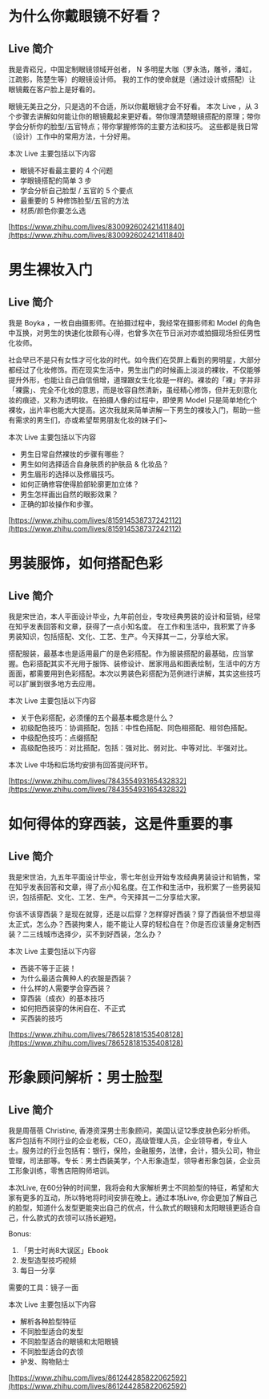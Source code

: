 # 为什么你戴眼镜不好看？ #
## Live 简介 ##
我是青崧兄，中国定制眼镜领域开创者， N 多明星大咖（罗永浩，雕爷，潘虹，江疏影，陈楚生等）的眼镜设计师。
我的工作的使命就是（通过设计或搭配）让眼镜戴在客户脸上是好看的。

眼镜无美丑之分，只是选的不合适，所以你戴眼镜才会不好看。
本次 Live ，从 3 个步骤去讲解如何能让你的眼镜戴起来更好看。带你理清楚眼镜搭配的原理；带你学会分析你的脸型/五官特点；带你掌握修饰的主要方法和技巧。
这些都是我日常（设计）工作中的常用方法，十分好用。

本次 Live 主要包括以下内容

- 眼镜不好看最主要的 4 个问题
- 学眼镜搭配的简单 3 步
- 学会分析自己脸型 / 五官的 5 个要点
- 最重要的 5 种修饰脸型/五官的方法
- 材质/颜色你要怎么选

[https://www.zhihu.com/lives/830092602421411840](https://www.zhihu.com/lives/830092602421411840)

# 男生裸妆入门 #
## Live 简介 ##
我是 Boyka ，一枚自由摄影师。在拍摄过程中，我经常在摄影师和 Model 的角色中互换，对男生的快速化妆颇有心得，也曾多次在节日派对亦或拍摄现场担任男性化妆师。

社会早已不是只有女性才可化妆的时代。如今我们在荧屏上看到的男明星，大部分都经过了化妆修饰。而在现实生活中，男生出门的时候画上淡淡的裸妆，不仅能够提升外形，也能让自己自信倍增，道理跟女生化妆是一样的。裸妆的「裸」字并非「裸露」、完全不化妆的意思，而是妆容自然清新，虽经精心修饰，但并无刻意化妆的痕迹，又称为透明妆。在拍摄人像的过程中，即使男 Model 只是简单地化个裸妆，出片率也能大大提高。这次我就来简单讲解一下男生的裸妆入门，帮助一些有需求的男生们，亦或希望帮男朋友化妆的妹子们~

本次 Live 主要包括以下内容

- 男生日常自然裸妆的步骤有哪些？
- 男生如何选择适合自身肤质的护肤品 & 化妆品？
- 男生眉形的选择以及修眉技巧。
- 如何正确修容使得脸部轮廓更加立体？
- 男生怎样画出自然的眼影效果？
- 正确的卸妆操作和步骤。

[https://www.zhihu.com/lives/815914538737242112](https://www.zhihu.com/lives/815914538737242112)

# 男装服饰，如何搭配色彩 #
## Live 简介 ##
我是宋世泊，本人平面设计毕业，九年前创业，专攻经典男装的设计和营销，经常在知乎发表回答和文章，获得了一点小知名度。
在工作和生活中，我积累了许多男装知识，包括搭配、文化、工艺、生产。今天择其一二，分享给大家。

搭配服装，最基本也是适用最广的是色彩搭配。作为服装搭配的最基础，应当掌握。色彩搭配其实不光用于服饰、装修设计、居家用品和图表绘制，生活中的方方面面，都需要用到色彩搭配。本次以男装色彩搭配为范例进行讲解，其实这些技巧可以扩展到很多地方去应用。

本次 Live 主要包括以下内容

- 关于色彩搭配，必须懂的五个最基本概念是什么？
- 初级配色技巧：协调搭配，包括：中性色搭配、同色相搭配、相邻色搭配。
- 中级配色技巧：点缀搭配
- 高级配色技巧：对比搭配，包括：强对比、弱对比、中等对比、半强对比。

本次 Live 中场和后场均安排有回答提问环节。

[https://www.zhihu.com/lives/784355493165432832](https://www.zhihu.com/lives/784355493165432832)

# 如何得体的穿西装，这是件重要的事 #
## Live 简介 ##
我是宋世泊，九五年平面设计毕业，零七年创业开始专攻经典男装设计和销售，常在知乎发表回答和文章，得了点小知名度。在工作和生活中，我积累了一些男装知识，包括搭配、文化、工艺、生产。今天择其一二分享给大家。

你该不该穿西装？是现在就穿，还是以后穿？怎样穿好西装？穿了西装但不想显得太正式，怎么办？西装拘束人，能不能让人穿的轻松自在？你是否应该量身定制西装？二三线城市选择少，买不到好西装，怎么办？

本次 Live 主要包括以下内容

- 西装不等于正装！
- 为什么最适合黄种人的衣服是西装？
- 什么样的人需要学会穿西装？
- 穿西装（成衣）的基本技巧
- 如何把西装穿的休闲自在、不正式
- 买西装的技巧

[https://www.zhihu.com/lives/786528181535408128](https://www.zhihu.com/lives/786528181535408128)

# 形象顾问解析：男士脸型 #
## Live 简介 ##
我是周蓓蓓 Christine, 香港资深男士形象顾问，美国认证12季皮肤色彩分析师。客戶包括有不同行业的企业老板，CEO，高级管理人员，企业领导者，专业人士。服务过的行业包括有：银行，保险，金融服务，法律，会计，猎头公司，物业管理，司法部等。专长：男士西装美学，个人形象造型，领导者形象包装，企业员工形象训练，零售店陪购师培训。

本次Live, 在60分钟的时间里，我将会和大家解析男士不同脸型的特征，希望和大家有更多的互动，所以特地将时间安排在晚上。通过本场Live, 你会更加了解自己的脸型，知道什么发型更能突出自己的优点，什么款式的眼镜和太阳眼镜更适合自己，什么款式的衣领可以扬长避短。

Bonus: 

1. 「男士时尚8大误区」Ebook
2.  发型造型技巧视频
3.  每日一分享

需要的工具：镜子一面

本次 Live 主要包括以下内容

- 解析各种脸型特征
- 不同脸型适合的发型
- 不同脸型适合的眼镜和太阳眼镜
- 不同脸型适合的衣领
- 护发、购物贴士

[https://www.zhihu.com/lives/861244285822062592](https://www.zhihu.com/lives/861244285822062592)